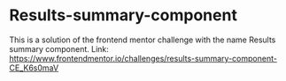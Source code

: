 # Results-summary-component
This is a solution of the frontend mentor challenge with the name Results summary component.  Link: https://www.frontendmentor.io/challenges/results-summary-component-CE_K6s0maV
